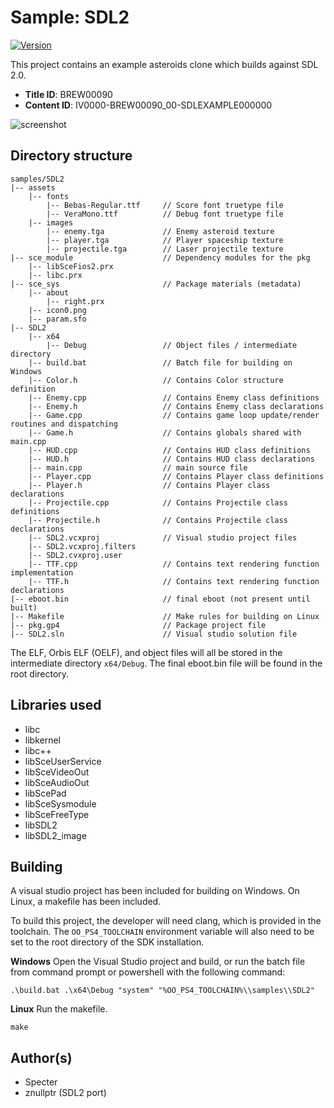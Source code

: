 # Sample: SDL2

[![Version](https://img.shields.io/badge/Version-1.03-brightgreen.svg)](https://github.com/Cryptogenic/OpenOrbis-PS4-Toolchain)

This project contains an example asteroids clone which builds against SDL 2.0.

- **Title ID**: BREW00090
- **Content ID**: IV0000-BREW00090_00-SDLEXAMPLE000000

![screenshot](screenshot.jpg)



## Directory structure
```
samples/SDL2
|-- assets
    |-- fonts
        |-- Bebas-Regular.ttf     // Score font truetype file
        |-- VeraMono.ttf          // Debug font truetype file
    |-- images
        |-- enemy.tga             // Enemy asteroid texture
        |-- player.tga            // Player spaceship texture
        |-- projectile.tga        // Laser projectile texture
|-- sce_module                    // Dependency modules for the pkg
    |-- libSceFios2.prx
    |-- libc.prx
|-- sce_sys                       // Package materials (metadata)
    |-- about
        |-- right.prx
    |-- icon0.png
    |-- param.sfo
|-- SDL2
    |-- x64
        |-- Debug                 // Object files / intermediate directory
    |-- build.bat                 // Batch file for building on Windows
    |-- Color.h                   // Contains Color structure definition
    |-- Enemy.cpp                 // Contains Enemy class definitions
    |-- Enemy.h                   // Contains Enemy class declarations
    |-- Game.cpp                  // Contains game loop update/render routines and dispatching
    |-- Game.h                    // Contains globals shared with main.cpp
    |-- HUD.cpp                   // Contains HUD class definitions
    |-- HUD.h                     // Contains HUD class declarations
    |-- main.cpp                  // main source file
    |-- Player.cpp                // Contains Player class definitions
    |-- Player.h                  // Contains Player class declarations
    |-- Projectile.cpp            // Contains Projectile class definitions
    |-- Projectile.h              // Contains Projectile class declarations
    |-- SDL2.vcxproj              // Visual studio project files
    |-- SDL2.vcxproj.filters
    |-- SDL2.cvxproj.user
    |-- TTF.cpp                   // Contains text rendering function implementation
    |-- TTF.h                     // Contains text rendering function declarations
|-- eboot.bin                     // final eboot (not present until built)
|-- Makefile                      // Make rules for building on Linux
|-- pkg.gp4                       // Package project file
|-- SDL2.sln                      // Visual studio solution file
```
The ELF, Orbis ELF (OELF), and object files will all be stored in the intermediate directory `x64/Debug`. The final eboot.bin file will be found in the root directory.



## Libraries used

- libc
- libkernel
- libc++
- libSceUserService
- libSceVideoOut
- libSceAudioOut
- libScePad
- libSceSysmodule
- libSceFreeType
- libSDL2
- libSDL2_image



## Building

A visual studio project has been included for building on Windows. On Linux, a makefile has been included.

To build this project, the developer will need clang, which is provided in the toolchain. The `OO_PS4_TOOLCHAIN` environment variable will also need to be set to the root directory of the SDK installation.

__Windows__
Open the Visual Studio project and build, or run the batch file from command prompt or powershell with the following command:
```
.\build.bat .\x64\Debug "system" "%OO_PS4_TOOLCHAIN%\\samples\\SDL2"
```

__Linux__
Run the makefile.
```
make
```



## Author(s)

- Specter
- znullptr (SDL2 port)
